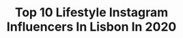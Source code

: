 ---
title: Top 10 Lifestyle Instagram Influencers In Lisbon In 2020
description: >-
  Find top lifestyle Instagram influencers in Lisbon in 2020. Most popular hashtags: #lifestyle #fashion #stayhome #outfitoftheday.
platform: Instagram
profiles:
  - username: "catarina.fernandees"
    fullname: >-
      Catarina Fernandes
    location: "Portugal"
    followers: 67545
    engagement: 498
    commentsToLikes: 0.044364
    id: ck1374d9y9pu80i19hpf69j8k
    verified: false
    hashtags: "#looks, #homesweethome, #charlie, #mood"
  - username: "andre_picarra"
    fullname: >-
      André Piçarra
    location: "Portugal"
    followers: 25160
    engagement: 912
    commentsToLikes: 0.022599
    id: ck5q5ff9qsn9z0i11xcbd4nix
    verified: false
    hashtags: "#photography, #2020, #hand, #paint"
  - username: "rubenrpvaz"
    fullname: >-
      ℝ 𝕌 𝔹 𝔼 ℕ  𝕍 𝔸 ℤ
    location: "Portugal"
    followers: 10831
    engagement: 1088
    commentsToLikes: 0.142006
    id: ck6ti80us07rt0j719wtmkxt0
    verified: false
    hashtags: "#london, #lifestyle, #fashion, #classic"
  - username: "monicalice"
    fullname: >-
      Mónica Lice
    location: "Portugal"
    followers: 24490
    engagement: 154
    commentsToLikes: 0.038201
    id: ck8szikk0ol1o0j78kmytyv6a
    verified: false
    hashtags: "#ikeadecor, #monicalicehome, #decora, #rockingchairs"
  - username: "silviacatarina"
    fullname: >-
      Sílvia Catarina Silva
    location: "Portugal"
    followers: 10118
    engagement: 550
    commentsToLikes: 0.056030
    id: ck0w082e6cupf0i19d6rgm90x
    verified: false
    hashtags: "#makeupjunkie, #ad, #makeuplover, #makeup"
  - username: "ineescosta"
    fullname: >-
      Inês Costa| • Lifestyle
    location: "Portugal"
    followers: 44159
    engagement: 347
    commentsToLikes: 0.034765
    id: ck0vx7dbfxig30i19tbikrl6u
    verified: false
    hashtags: "#howtowear, #quarentena, #valentinesday, #pub"
  - username: "natygui_tri"
    fullname: >-
      Natália
    location: "Portugal"
    followers: 10206
    engagement: 513
    commentsToLikes: 0.024331
    id: ck5zqrbt1v56k0i14xsuzcavl
    verified: false
    hashtags: "#cascais, #triathlontrainning, #vem2020, #corremais"
  - username: "bruna_danin"
    fullname: >-
      Brunadanin
    location: "Portugal"
    followers: 11981
    engagement: 912
    commentsToLikes: 0.205262
    id: ck5zp7pghs5dl0i14hz9ssf4l
    verified: false
    hashtags: "#ootd, #woman, #seaside, #instagram"
  - username: "fabiosvalente"
    fullname: >-
      Fábio Santos Valente
    location: "Portugal"
    followers: 23185
    engagement: 332
    commentsToLikes: 0.021686
    id: ck14k1tnxnauw0i19ox723474
    verified: false
    hashtags: "#dott, #dollypartonchallenge, #staythefuckhome, #pub"
  - username: "dvfots"
    fullname: >-
      David Velez Fotografia
    location: "Portugal"
    followers: 18195
    engagement: 365
    commentsToLikes: 0.011903
    id: ck0vzoy4ca6ew0i19iqm9bsjn
    verified: false
    hashtags: "#tattoo, #strong, #designer, #bubblebutt"
---